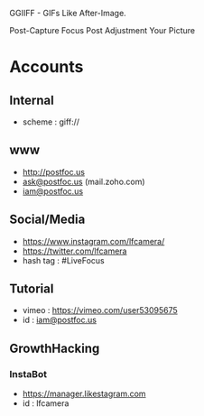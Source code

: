GGIIFF - GIFs Like After-Image.

Post-Capture Focus
Post Adjustment Your Picture

# Accounts
## Internal
* scheme : giff://

## www
* http://postfoc.us
* ask@postfoc.us (mail.zoho.com)
* iam@postfoc.us

## Social/Media
* https://www.instagram.com/lfcamera/
* https://twitter.com/lfcamera
* hash tag : #LiveFocus

## Tutorial
* vimeo : https://vimeo.com/user53095675
* id : iam@postfoc.us

## GrowthHacking
### InstaBot
* https://manager.likestagram.com 
* id : lfcamera


